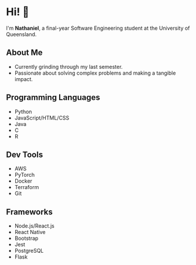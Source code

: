 # Hi! 👋

I'm **Nathaniel**, a final-year Software Engineering student at the University of Queensland.

## About Me
- Currently grinding through my last semester.
- Passionate about solving complex problems and making a tangible impact.  

## Programming Languages
- Python
- JavaScript/HTML/CSS
- Java
- C
- R

## Dev Tools
- AWS
- PyTorch
- Docker
- Terraform
- Git

## Frameworks

- Node.js/React.js
- React Native
- Bootstrap
- Jest
- PostgreSQL
- Flask
